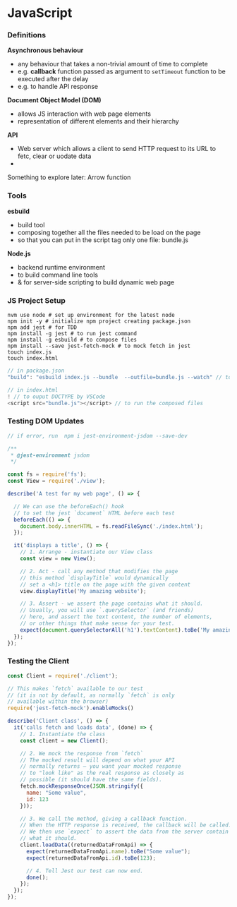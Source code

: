 # JavaScript

### Definitions

**Asynchronous behaviour**
- any behaviour that takes a non-trivial amount of time to complete
- e.g. **callback** function passed as argument to `setTimeout` function to be executed after the delay 
- e.g. to handle API response

**Document Object Model (DOM)**
- allows JS interaction with web page elements
- representation of different elements and their hierarchy

**API**
- Web server which allows a client to send HTTP request to its URL to fetc, clear or uodate data
- 



Something to explore later:
Arrow function

### Tools

**esbuild**
- build tool
- composing together all the files needed to be load on the page 
- so that you can put in the script tag only one file: bundle.js

**Node.js**
- backend runtime environment
- to build command line tools
- & for server-side scripting to build dynamic web page

### JS Project Setup
```
nvm use node # set up environment for the latest node
npm init -y # initialize npm project creating package.json
npm add jest # for TDD
npm install -g jest # to run jest command
npm install -g esbuild # to compose files
npm install --save jest-fetch-mock # to mock fetch in jest
touch index.js
touch index.html
```

```js
// in package.json
"build": "esbuild index.js --bundle  --outfile=bundle.js --watch" // to: npm run build

```
```js
// in index.html
! // to ouput DOCTYPE by VSCode
<script src="bundle.js"></script> // to run the composed files
```

### Testing DOM Updates

```js
// if error, run  npm i jest-environment-jsdom --save-dev

/**
 * @jest-environment jsdom
 */

const fs = require('fs');
const View = require('./view');

describe('A test for my web page', () => {

  // We can use the beforeEach() hook 
  // to set the jest `document` HTML before each test
  beforeEach(() => {
    document.body.innerHTML = fs.readFileSync('./index.html');
  });

  it('displays a title', () => {
    // 1. Arrange - instantiate our View class
    const view = new View();

    // 2. Act - call any method that modifies the page
    // this method `displayTitle` would dynamically
    // set a <h1> title on the page with the given content
    view.displayTitle('My amazing website');

    // 3. Assert - we assert the page contains what it should.
    // Usually, you will use `.querySelector` (and friends)
    // here, and assert the text content, the number of elements,
    // or other things that make sense for your test.
    expect(document.querySelectorAll('h1').textContent).toBe('My amazing website');
  });
});
```

### Testing the Client

```js
const Client = require('./client');

// This makes `fetch` available to our test
// (it is not by default, as normally `fetch` is only
// available within the browser)
require('jest-fetch-mock').enableMocks()

describe('Client class', () => {
  it('calls fetch and loads data', (done) => {
    // 1. Instantiate the class
    const client = new Client();

    // 2. We mock the response from `fetch`
    // The mocked result will depend on what your API
    // normally returns — you want your mocked response
    // to "look like" as the real response as closely as
    // possible (it should have the same fields).
    fetch.mockResponseOnce(JSON.stringify({
      name: "Some value",
      id: 123
    }));

    // 3. We call the method, giving a callback function.
    // When the HTTP response is received, the callback will be called.
    // We then use `expect` to assert the data from the server contain
    // what it should.
    client.loadData((returnedDataFromApi) => {
      expect(returnedDataFromApi.name).toBe("Some value");
      expect(returnedDataFromApi.id).toBe(123);

      // 4. Tell Jest our test can now end.
      done();
    });
  });
});
```
